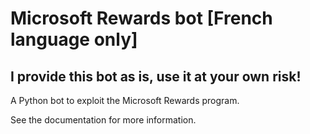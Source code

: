 # Microsoft Rewards bot [French language only]
## I provide this bot as is, use it at your own risk!

A Python bot to exploit the Microsoft Rewards program.

See the documentation for more information.
